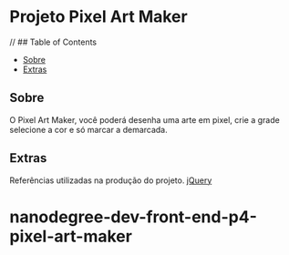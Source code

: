 # Projeto Pixel Art Maker

// ## Table of Contents

* [Sobre](#Sobre)
* [Extras](#Extras)

## Sobre

O Pixel Art Maker, você poderá desenha uma arte em pixel, crie a grade selecione a cor e só marcar a demarcada.


## Extras

Referências utilizadas na produção do projeto. [jQuery](https://jquery.com/)
# nanodegree-dev-front-end-p4-pixel-art-maker
